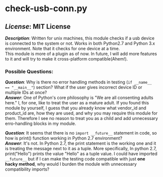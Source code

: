 # check-usb-conn.py
_License_: MIT License
---
_**Description**_: Written for unix machines, this module checks if a usb device is connected to the system or not. Works in both Python2.7 and Python 3.x environment. Note that it checks for one device at a time.  
This module is more of a plugin as of now. In future, I will add more features to it and will try to make it cross-platform compatible(Ahem!).  

### Possible Questions:
**_Question_**: Why is there no error handling methods in testing (`if __name__ == "__main__"`) section? What if the user gives incorrect device ID or multiple IDs at once?  
**_Answer_**: One of Python's core philosophy is "We are all consenting adults here." I, for one, like to treat the user as a mature adult. If you found this module by yourself, I guess that you already know what vendor_id and product_id are, how they are used, and why you may require this module for them. Therefore I see no reason to treat you as a child and add unnecessary erro-handling blocks in my module.  

**_Question_**: It seems that there is no `import __future__` statement in code, so how is print() function working in Python 2.7 environment?  
**_Answer_**: It's not. In Python 2.7, the print statement is the working one and it is treating the message next to it as a tuple. More specifically, In python 2.7, print("Hello") prints the value "Hello" as a tuple value. I could have imported `__future__` but if I can make the testing code compatible with just **one hacky method**, why would I burden the module with unnecessary compatibility imports?   
